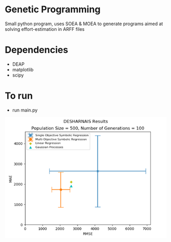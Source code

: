 # Genetic Programming

Small python program, uses SOEA & MOEA to generate programs aimed at solving effort-estimation in ARFF files

# Dependencies
  - DEAP
  - matplotlib
  - scipy

# To run
  - run main.py

![](Desharnais_Results.png)